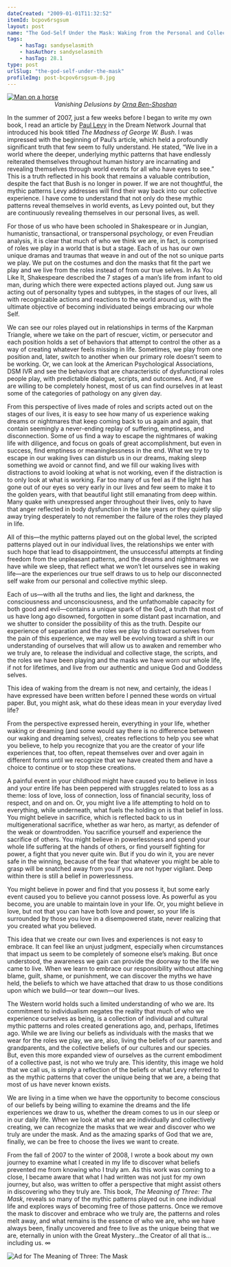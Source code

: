 ```yaml
---
dateCreated: "2009-01-01T11:32:52"
itemId: bcpov6rsgsum
layout: post
name: "The God-Self Under the Mask: Waking from the Personal and Collective Mythic Sleep"
tags:
    - hasTag: sandyselasmith
    - hasAuthor: sandyselasmith
    - hasTag: 28.1
type: post
urlSlug: "the-god-self-under-the-mask"
profileImg: post-bcpov6rsgsum-0.jpg
---
```


<a href="../@ornabenshoshan">
<img src="../images/post-bcpov6rsgsum-0.jpg" style="max-width: 300px; height: auto" alt="Man on a horse"/>
</a>
<!--nopreview--><div style="text-align:center"><i>Vanishing Delusions by <a href="../@ornabenshoshan">Orna Ben-Shoshan</a></i></div><!--/nopreview-->

In the summer of 2007, just a few weeks before I began to write my own book, I read an article by [Paul Levy](../@paullevy) in the Dream Network Journal that introduced his book titled _The Madness of George W. Bush_. I was impressed with the beginning of Paul’s article, which held a profoundly significant truth that few seem to fully understand. He stated, “We live in a world where the deeper, underlying mythic patterns that have endlessly reiterated themselves throughout human history are incarnating and revealing themselves through world events for all who have eyes to see.” This is a truth reflected in his book that remains a valuable contribution, despite the fact that Bush is no longer in power. If we are not thoughtful, the mythic patterns Levy addresses will find their way back into our collective experience. I have come to understand that not only do these mythic patterns reveal themselves in world events, as Levy pointed out, but they are continuously revealing themselves in our personal lives, as well.

For those of us who have been schooled in Shakespeare or in Jungian, humanistic, transactional, or transpersonal psychology, or even Freudian analysis, it is clear that much of who we think we are, in fact, is comprised of roles we play in a world that is but a stage. Each of us has our own unique dramas and traumas that weave in and out of the not so unique parts we play. We put on the costumes and don the masks that fit the part we play and we live from the roles instead of from our true selves. In As You Like It, Shakespeare described the 7 stages of a man’s life from infant to old man, during which there were expected actions played out. Jung saw us acting out of personality types and subtypes, in the stages of our lives, all with recognizable actions and reactions to the world around us, with the ultimate objective of becoming individuated beings embracing our whole Self.

We can see our roles played out in relationships in terms of the Karpman Triangle, where we take on the part of rescuer, victim, or persecutor and each position holds a set of behaviors that attempt to control the other as a way of creating whatever feels missing in life. Sometimes, we play from one position and, later, switch to another when our primary role doesn’t seem to be working. Or, we can look at the American Psychological Associations, DSM IVR and see the behaviors that are characteristic of dysfunctional roles people play, with predictable dialogue, scripts, and outcomes. And, if we are willing to be completely honest, most of us can find ourselves in at least some of the categories of pathology on any given day.

From this perspective of lives made of roles and scripts acted out on the stages of our lives, it is easy to see how many of us experience waking dreams or nightmares that keep coming back to us again and again, that contain seemingly a never-ending replay of suffering, emptiness, and disconnection. Some of us find a way to escape the nightmares of waking life with diligence, and focus on goals of great accomplishment, but even in success, find emptiness or meaninglessness in the end. What we try to escape in our waking lives can disturb us in our dreams, making sleep something we avoid or cannot find, and we fill our waking lives with distractions to avoid looking at what is not working, even if the distraction is to only look at what is working. Far too many of us feel as if the light has gone out of our eyes so very early in our lives and few seem to make it to the golden years, with that beautiful light still emanating from deep within. Many quake with unexpressed anger throughout their lives, only to have that anger reflected in body dysfunction in the late years or they quietly slip away trying desperately to not remember the failure of the roles they played in life.

All of this—the mythic patterns played out on the global level, the scripted patterns played out in our individual lives, the relationships we enter with such hope that lead to disappointment, the unsuccessful attempts at finding freedom from the unpleasant patterns, and the dreams and nightmares we have while we sleep, that reflect what we won’t let ourselves see in waking life—are the experiences our true self draws to us to help our disconnected self wake from our personal and collective mythic sleep.

Each of us—with all the truths and lies, the light and darkness, the consciousness and unconsciousness, and the unfathomable capacity for both good and evil—contains a unique spark of the God, a truth that most of us have long ago disowned, forgotten in some distant past incarnation, and we shutter to consider the possibility of this as the truth. Despite our experience of separation and the roles we play to distract ourselves from the pain of this experience, we may well be evolving toward a shift in our understanding of ourselves that will allow us to awaken and remember who we truly are, to release the individual and collective stage, the scripts, and the roles we have been playing and the masks we have worn our whole life, if not for lifetimes, and live from our authentic and unique God and Goddess selves.

This idea of waking from the dream is not new, and certainly, the ideas I have expressed have been written before I penned these words on virtual paper. But, you might ask, what do these ideas mean in your everyday lived life?

From the perspective expressed herein, everything in your life, whether waking or dreaming (and some would say there is no difference between our waking and dreaming selves), creates reflections to help you see what you believe, to help you recognize that you are the creator of your life experiences that, too often, repeat themselves over and over again in different forms until we recognize that we have created them and have a choice to continue or to stop these creations.

A painful event in your childhood might have caused you to believe in loss and your entire life has been peppered with struggles related to loss as a theme: loss of love, loss of connection, loss of financial security, loss of respect, and on and on. Or, you might live a life attempting to hold on to everything, while underneath, what fuels the holding on is that belief in loss. You might believe in sacrifice, which is reflected back to us in multigenerational sacrifice, whether as war hero, as martyr, as defender of the weak or downtrodden. You sacrifice yourself and experience the sacrifice of others. You might believe in powerlessness and spend your whole life suffering at the hands of others, or find yourself fighting for power, a fight that you never quite win. But if you do win it, you are never safe in the winning, because of the fear that whatever you might be able to grasp will be snatched away from you if you are not hyper vigilant. Deep within there is still a belief in powerlessness.

You might believe in power and find that you possess it, but some early event caused you to believe you cannot possess love. As powerful as you become, you are unable to maintain love in your life. Or, you might believe in love, but not that you can have both love and power, so your life is surrounded by those you love in a disempowered state, never realizing that you created what you believed.

This idea that we create our own lives and experiences is not easy to embrace. It can feel like an unjust judgment, especially when circumstances that impact us seem to be completely of someone else’s making. But once understood, the awareness we gain can provide the doorway to the life we came to live. When we learn to embrace our responsibility without attaching blame, guilt, shame, or punishment, we can discover the myths we have held, the beliefs to which we have attached that draw to us those conditions upon which we build—or tear down—our lives.

The Western world holds such a limited understanding of who we are. Its commitment to individualism negates the reality that much of who we experience ourselves as being, is a collection of individual and cultural mythic patterns and roles created generations ago, and, perhaps, lifetimes ago. While we are living our beliefs as individuals with the masks that we wear for the roles we play, we are, also, living the beliefs of our parents and grandparents, and the collective beliefs of our cultures and our species. But, even this more expanded view of ourselves as the current embodiment of a collective past, is not who we truly are. This identity, this image we hold that we call us, is simply a reflection of the beliefs or what Levy referred to as the mythic patterns that cover the unique being that we are, a being that most of us have never known exists.

We are living in a time when we have the opportunity to become conscious of our beliefs by being willing to examine the dreams and the life experiences we draw to us, whether the dream comes to us in our sleep or in our daily life. When we look at what we are individually and collectively creating, we can recognize the masks that we wear and discover who we truly are under the mask. And as the amazing sparks of God that we are, finally, we can be free to choose the lives we want to create.

From the fall of 2007 to the winter of 2008, I wrote a book about my own journey to examine what I created in my life to discover what beliefs prevented me from knowing who I truly am. As this work was coming to a close, I became aware that what I had written was not just for my own journey, but also, was written to offer a perspective that might assist others in discovering who they truly are. This book, _The Meaning of Three: The Mask_, reveals so many of the mythic patterns played out in one individual life and explores ways of becoming free of those patterns. Once we remove the mask to discover and embrace who we truly are, the patterns and roles melt away, and what remains is the essence of who we are, who we have always been, finally uncovered and free to live as the unique being that we are, eternally in union with the Great Mystery…the Creator of all that is… including us. ∞

![Ad for The Meaning of Three: The Mask](../images/post-bcpov6rsgsum-1.png)
